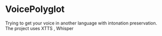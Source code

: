 # VoicePolyglot
Trying to get your voice in another language with intonation preservation.  The project uses XTTS , Whisper
